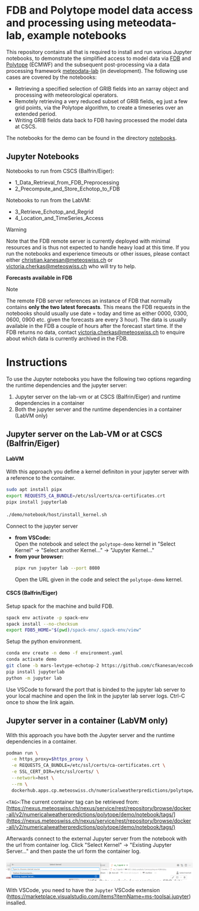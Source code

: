 # FDB and Polytope model data access and processing using meteodata-lab, example notebooks

This repository contains all that is required to install and run various Jupyter notebooks, to demonstrate the simplified access to model data via [FDB](https://github.com/ecmwf/fdb) and [Polytope](https://github.com/ecmwf/polytope) (ECMWF) and the subsequent post-processing via a data processing framework [meteodata-lab](https://github.com/MeteoSwiss/meteodata-lab) (in development). The following use cases are covered by the notebooks:

* Retrieving a specified selection of GRIB fields into an xarray object and processing with meteorological operators.
* Remotely retrieving a very reduced subset of GRIB fields, eg just a few grid points, via the Polytope algorithm, to create a timeseries over an extended period.
* Writing GRIB fields data back to FDB having processed the model data at CSCS.
  
The notebooks for the demo can be found in the directory [notebooks](notebooks).

## Jupyter Notebooks

Notebooks to run from CSCS (Balfrin/Eiger):
- 1_Data_Retrieval_from_FDB_Preprocessing
- 2_Precompute_and_Store_Echotop_to_FDB

Notebooks to run from the LabVM:
- 3_Retrieve_Echotop_and_Regrid
- 4_Location_and_TimeSeries_Access


> [!WARNING]
> Note that the FDB remote server is currently deployed with minimal resources and is thus not expected to handle heavy load at this time.
> If you run the notebooks and experience timeouts or other issues, please contact either christian.kanesan@meteoswiss.ch or victoria.cherkas@meteoswiss.ch who will try to help.

**Forecasts available in FDB**

> [!NOTE]
> The remote FDB server references an instance of FDB that normally contains **only the two latest forecasts**. This means the FDB requests in the notebooks should usually use date = today and time as  either 0000, 0300, 0600, 0900 etc. given the forecasts are every 3 hour). The data is usually available in the FDB a couple of hours after the forecast start time. If the FDB returns no data, contact victoria.cherkas@meteoswiss.ch to enquire about which data is currently archived in the FDB.

# Instructions

To use the Jupyter notebooks you have the following two options regarding the runtime dependencies and the jupyter server:

1. Jupyter server on the lab-vm or at CSCS (Balfrin/Eiger) and runtime dependencies in a container
2. Both the jupyter server and the runtime dependencies in a container (LabVM only)

##   Jupyter server on the Lab-VM or at CSCS (Balfrin/Eiger)
#### LabVM

With this approach you define a kernel definiton in your jupyter server with a reference to the container.
```sh
sudo apt install pipx
export REQUESTS_CA_BUNDLE=/etc/ssl/certs/ca-certificates.crt
pipx install jupyterlab

./demo/notebook/host/install_kernel.sh
```
Connect to the jupyter server <br>
- **from VSCode:** <br>
Open the notebook and select the `polytope-demo` kernel in "Select Kernel" -> "Select another Kernel..." -> "Jupyter Kernel..." <br>
- **from your browser:**
  ```sh
  pipx run jupyter lab --port 8080
  ```
  Open the URL given in the code and select the `polytope-demo` kernel.

#### CSCS (Balfrin/Eiger)

Setup spack for the machine and build FDB.

```sh
spack env activate -p spack-env
spack install --no-checksum
export FDB5_HOME="$(pwd)/spack-env/.spack-env/view"
```

Setup the python environment.

```sh
conda env create -n demo -f environment.yaml
conda activate demo
git clone -b mars-levtype-echotop-2 https://github.com/cfkanesan/eccodes-cosmo-resources.git $CONDA_PREFIX/share/eccodes-cosmo-resources
pip install jupyterlab
python -m jupyter lab
```

Use VSCode to forward the port that is binded to the jupyter lab server to your local machine and open the link in the jupyter lab server logs.
Ctrl-C once to show the link again.

##   Jupyter server in a container (LabVM only)
With this approach you have both the Jupyter server and the runtime dependencies in a container.

```sh
podman run \
  -e https_proxy=$https_proxy \
  -e REQUESTS_CA_BUNDLE=/etc/ssl/certs/ca-certificates.crt \
  -e SSL_CERT_DIR=/etc/ssl/certs/ \
  --network=host \
  --rm \
  dockerhub.apps.cp.meteoswiss.ch/numericalweatherpredictions/polytope/demo/notebook:<TAG>
```
`<TAG>`:The current container tag can be retrieved from: [https://nexus.meteoswiss.ch/nexus/service/rest/repository/browse/docker-all/v2/numericalweatherpredictions/polytope/demo/notebook/tags/](https://nexus.meteoswiss.ch/nexus/service/rest/repository/browse/docker-all/v2/numericalweatherpredictions/polytope/demo/notebook/tags/)

Afterwards connect to the external Jupyter server from the notebook with the url from container log. Click "Select Kernel" -> "Existing Jupyter Server..." and then paste the url form the container log.

![Exisiting Jupyter Server...](./host/vscode_remote_jupyter-server.png)

With VSCode, you need to have the `Jupyter` VSCode extension (https://marketplace.visualstudio.com/items?itemName=ms-toolsai.jupyter) insalled.
